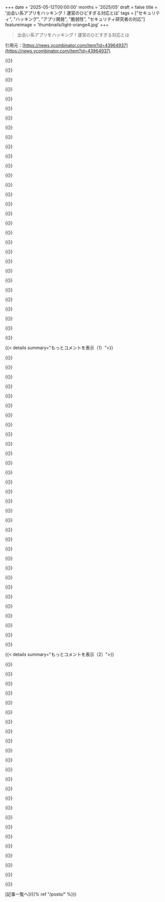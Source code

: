 +++
date = '2025-05-12T00:00:00'
months = '2025/05'
draft = false
title = '出会い系アプリをハッキング！運営のひどすぎる対応とは'
tags = ["セキュリティ", "ハッキング", "アプリ開発", "脆弱性", "セキュリティ研究者の対応"]
featureimage = 'thumbnails/light-orange4.jpg'
+++

> 出会い系アプリをハッキング！運営のひどすぎる対応とは

引用元：[https://news.ycombinator.com/item?id=43964937](https://news.ycombinator.com/item?id=43964937)




{{<matomeQuote body="擁護するつもりはないんだけど、このアプリってどうやら大学生が作ったかなり初心者のレベルみたいなんだ。セキュリティとかコミュニケーションとかちゃんとやるべきだけど、大企業が同じような問題起こした時の対応と比べると、あんまり厳しく言わなくてもいいんじゃないかなって思うんだよね。GeorgetownVoice．com／2025／04／06／georgetown－students－c…" userName="michaelteter" createdAt="2025/05/12 17:34:55" color="">}}




{{<matomeQuote body="それは絶対違うって言いたい。「ちゃんとわかってなかったんだから、そんなに厳しく評価しないで」なんて、バカバカしい言い草だろ。わかってなかったくせに、それでもやっちゃったんだぞ。俺に言わせれば、それは情状酌量どころか、さらにタチが悪い要因だよ。運転手が事故で誰か殺しておいて、後から免許持ってませんでした、ってわかるようなもんだ。" userName="tmtvl" createdAt="2025/05/12 19:18:01" color="">}}




{{<matomeQuote body="まさにこういうことが起きるから、ソフトウェア開発も土木工学みたいに免許制にするべきだって俺は思うんだ。みんな文句言うだろうし、色々なものを壊すかもしれないってのはわかるけど、かかってこいよ。こんなクソみたいなのが起きるのが、まさに免許制が必要な理由で、このアイデアが基本的には良くないなんて、俺を説得できる奴はいないね。" userName="LadyCailin" createdAt="2025/05/12 20:30:58" color="">}}




{{<matomeQuote body="俺にいいアイデアがある。アプリのセキュリティについて何も知らないなら、アプリを作るなよ。「論点ずらしだ！」とか言われても気にしないけど、これマジで気分悪くなったし、お前のコメント（多分3569）も全然役に立たなかった。若い友達がマッチングアプリ使ってるから、彼らの情報が誰にでも晒される可能性があるなんてゾッとするし、作った奴らは反省するべきだ。情報を全部公開されてるって教えたのに、運営に無視されたことも反省すべきだな。もし俺が「会社」に無視されたら、ブログ記事なんてこんな丁寧には書いてないね。アプリ、作るの、やめろ。" userName="genewitch" createdAt="2025/05/12 17:50:44" color="#ff5733">}}




{{<matomeQuote body="そうさ、あいまいな言葉で包まれた権威主義的な主張には、喜んで戦ってやるよ。" userName="hackable_sand" createdAt="2025/05/12 20:47:02" color="">}}




{{<matomeQuote body="エンジニアの免許制が権威主義的だとは思わないんだけどな。なんでそう思うのか、是非聞いてみたいな。（特に、ほとんどの「本当の」工学分野では、100年も免許制があるけど、そのプロセスに何か文句が出てるなんてこと、ないんだし）。" userName="jmb99" createdAt="2025/05/12 21:09:42" color="">}}




{{<matomeQuote body="プログラミングは政府発行の免許が必要で、正式に認定された学校の卒業生に限定されるべきだ。許可なくチューリング完全なコンパイラやインタプリタを持ってるだけで重罪にしようぜ。" userName="ghssds" createdAt="2025/05/12 18:38:06" color="">}}




{{<matomeQuote body="ソフトウェアを作る人を制限するのが権威主義的じゃないって、理解できないの？仮想のソフトウェアを作るのと、物理的な構造物を作るのって、かなり明白な違いがあるだろ。もちろん、建物や道路を作る物理的なエンジニアは安全のために規制される必要があるよ。そして、ヘルスケアみたいな特定のソフトウェア産業には既に制限がある。でも、他の多くの種類のソフトウェアは同じような危険がないんだから、免許なんていらないはずだ。濫用されやすいだけだろ。" userName="theultdev" createdAt="2025/05/12 21:26:02" color="">}}




{{<matomeQuote body="アイデアは良いんだけど、現実的にどうやって実現するのか、俺にはよくわからないな。今の業界標準とか監査なんて、役に立つセキュリティじゃなくて、ただのチェックボックスこなすだけの馬鹿げたものだし。一番大きな会社だって、セキュリティ設計に関してはひどいことが多い。政府のセキュリティルールなんて、最先端から何年も遅れてるんだ。（例えば、NISTがパスワードの定期変更を推奨するのをやめるのに、どれだけ時間がかかったと思う？）。土木工学がうまくいってるのは、だいたい全部解決済みだからだよ。でも、PCIとかSOXとか見てると、多分俺たちは、壊れたソフトウェアと一緒に、本のページ数くらいのドキュメントと監査証跡を作ることを義務付けられるだけだろうな。" userName="viraptor" createdAt="2025/05/12 21:42:41" color="#785bff">}}




{{<matomeQuote body="POC（概念実証）をそのままPROD（本番環境）に出すのはやめろよ。POCとかMVP（最小限の実行可能な製品）で、アプリが何をするかのクールなロジック全部入ったやつを作るのは全然悪くないんだ。それは大体資金集めとかのためにやることだけど、リリースする前にちゃんとやれよ。リリース段階の一部として、POCを改良して／武器化されたバージョンにするべきで、POCそのものを出すべきじゃないんだ。武器化されたバージョンにはセキュリティ機能を追加するべきだ。それって、「アプリを作るな」って言うより、ずっと良い方法だろ。" userName="dylan604" createdAt="2025/05/12 18:10:19" color="#38d3d3">}}




{{<matomeQuote body="ソフトウェア開発全般を制限すべきじゃないけど、PIIを扱う開発者は適当な経験だけじゃなくちゃんと能力示すべきだって意見には同意。Flappy BirdとかGithubのPythonスクリプトを違法にしろなんて誰も言ってないだろ。家でロボット作るのと、街の真ん中に橋作るのとは違うんだよ。" userName="alpaca128" createdAt="2025/05/12 22:01:37" color="#45d325">}}




{{<matomeQuote body="まさにこれが、civil engineeringみたいにsoftware engineeringにもlicensing requirementが必要だって思う理由だよ。<br>civil engineeringにlicensingが必要なのは、多くの人が死ぬ可能性がある特定の活動がlicensed engineersに限定されてるからだろ。<br>大きな失敗があっても、被害者が会社を訴える気にもならないなら、licenseなんて正当化されないよ。" userName="motorest" createdAt="2025/05/12 20:44:32" color="#ff33a1">}}




{{<matomeQuote body="同意：securityできないなら、dating appsなんて作るな。ああいうのが集めるdataは一夜にしてlivesをruinしかねない。これはtheoryじゃない、最近のexampleがこれだよ：https://www.bbc.com/news/articles/c74nlgyv7r4o" userName="dmitrygr" createdAt="2025/05/12 19:40:06" color="#38d3d3">}}




{{<matomeQuote body="この”devs”たちはprod環境にpassport informationとかPIIを集めるappをreleaseした。そんな情報を要求する権利はない。もし名前が公表されてたら、hiring managerは雇うか？app作りをやめろって言うか？彼らはstalkersを助長したんだ。security knowledgeある人が調べたら、もっと問題あるに違いない。VC資金集めてPIIを集めることで”service拡大”するのとじゃ違う。PIIを正しく扱わないならapp作るのやめろ。" userName="genewitch" createdAt="2025/05/12 18:22:49" color="#ff5c5c">}}




{{<matomeQuote body="あんた institutional privilege score に20 pts 貢献成功だね； Impressive！ 次のbadge:”Class Immobility”まであと一歩だ（95％のusersは意識せずunlock！）<br>unlock方法：<br>accredited education を受ける機会を否定される。<br>半分の recognition で twice as hard 働く。<br>gatekeepers が自分たちをcongratulateしてる間に、opportunities が通り過ぎるのを見守る。" userName="yamazakiwi" createdAt="2025/05/12 19:28:10" color="">}}




{{<matomeQuote body="プログラミングには、政府が発行してちゃんと認定された学校の卒業生に限定される免許が必要だ、だって？<br>ナンセンスだ。computer science の PhDs を持ってるのに、coding bootcaps 出たばっかの kids より簡単に out-performed された奴いくらでも見てきたぞ。written exampls いくつかやるのに5年間費やしただけで、cyber security の competent がつくと思うか？ Absurd。" userName="motorest" createdAt="2025/05/12 20:46:49" color="#45d325">}}




{{<matomeQuote body="言い訳じゃないけど、こういうHNのresponsesはすごいhypocriticalだよ。US techは”go fast, break things” mentality。huge backersがいるcompaniesでもroutinely security失敗してるし、exposeした奴をsuppressするために金使ってる所もある。ここにいるHN folksの多くは、これより遥かにworseなことやってて逃げ切れてるcompaniesで働いてる。<br>一部のcompanies、unicornsは知っててlawsをbreakしてget aheadしてる。でも彼らはbigで、働いてるpeopleはrichだからcrucifyしないんだ。" userName="michaelteter" createdAt="2025/05/12 21:51:43" color="#45d325">}}




{{<matomeQuote body="俺がhiring managerになるのはありえない。mistakes犯したからって即firingはしない。間違いを正してmove on。あのdevもattentionが必要だって覚えるだろう。app作る過程でhiring managerがいてsecurity knowledgeあるemployeesを雇わなかったcompanyなら、company全体がrotten。あんたと同じlogicで言えば、appにpassport informationを提供する気があるtypeのpersonなら、app使うのやめろ。" userName="dylan604" createdAt="2025/05/12 18:39:08" color="#ff5733">}}




{{<matomeQuote body="OPは「software engineeringにはlicensing requirementが必要だ」ってstatementをqualifyしなかった。PIIとか具体的なこと何も言ってない。SWEにはもうregulationsがある。license requirementの必要性は感じないな…PIIに関しては、NSAが全員のdataをwill or knowledgeなしにcollectしてたことがprovenされてるのに、govがregulateするってのはhypocriticalだ。" userName="theultdev" createdAt="2025/05/12 22:29:31" color="#45d325">}}




{{<matomeQuote body="こういうappsはtemporary or otherwise、matesを探してるpeopleのためのものだ。”dummyがappにpassport info渡した”っていうより、もっとnuanceがあるのかも。" userName="genewitch" createdAt="2025/05/12 18:42:11" color="">}}




{{<matomeQuote body="規制は権威主義じゃないなら細かいこと話したいな。子供の棒の橋と土木エンジニアの免許は違う例でしょ？俺は unreasonable じゃないよ。ただ、これまでの被害が多すぎて「誰でも責任ゼロで好きなソフト作っていい」ってのは無理だと思うんだ。学生に後から liable にしても、データ漏洩した人には全然 consolation にならないし、金も取れないだろうしね。後からじゃなくて、ライセンスとか upfront な対策じゃないと防げないんじゃないの？" userName="LadyCailin" createdAt="2025/05/13 00:31:05" color="">}}




{{<matomeQuote body="1億5千万人以上の identity theft のリスクは、なんか予防策は必要だと思うな。訴訟も何百件もあったしね。<br>例えば Equifax の2017年のデータ漏洩とか。<br>あと British Post Office の scandal で自殺者4人と冤罪900人以上とか。<br>出会い系アプリの漏洩で extortion、自殺、 medical information 漏洩もあったよね。<br>有名な Therac-25 は race condition のせいで人死んでるし。<br>君はどこまで被害が出たら納得するわけ？" userName="alpaca128" createdAt="2025/05/12 21:54:15" color="#ff33a1">}}




{{<matomeQuote body="まぁそれはそうだけど、ちょっと。OTP（秘密なはずなのに）をレスポンスで返すとか、ベテラン developer だろうが高校生だろうが common sense だろ。それにこれ commercial product なんだし、遊びで作ったもんじゃないんだからね。" userName="selcuka" createdAt="2025/05/13 00:53:21" color="#785bff">}}




{{<matomeQuote body="俺も”Cerca”情報探してこのリンク見たけど、未来の日付でアプリ褒めてたりして、LLMが hallucinate したみたいで怪しいんだよ。スレ主が連絡した時期とも合わないし。リリース直後の vulnerability か変な scheme かどっちかだね。まあ：「2ヶ月前の vulnerability」と「2ヶ月前の student-made app」ってこと。" userName="voytec" createdAt="2025/05/12 17:56:35" color="#45d325">}}




{{<matomeQuote body=" federal tax information 扱う project で IRS 1075 compliance の仕事したことあるけど、古い基準で security と compliance 両立無理だったんだよね。基準から外れてるとこ document して self-report して audit されたり。 dozen 人で almost a year かかったよ。これ全部、 US の州（ S Carolina だったかな）が egregious に incompetent で breached されたから、 Congress がなんかしたんだ。" userName="Spooky23" createdAt="2025/05/12 22:45:01" color="#ff33a1">}}




{{<matomeQuote body="出会い探しで、相手に passport 見せてって言われたことなんて一度もないぞ。 common sense 使うべき時ってあるんだ。もし app が変に invasive な data 求めてきたら、やめとけ。 The juice isn’t worth the squeeze " userName="dylan604" createdAt="2025/05/12 18:55:59" color="">}}




{{<matomeQuote body=" info leak を物理安全と一緒にすんな。規制で open source や anonymous な人困るぞ。 software のおかげで世界は便利になったんだし。学生が liable でも leak された人は救われないって？ license あっても leak は防げないし、 online の情報は leak される assume しろ。規制で photo ID 必須とかになると、匿名性失われて data leak のリスク増えるんだよ。" userName="CelestialMystic" createdAt="2025/05/13 08:04:57" color="#ff5733">}}




{{<matomeQuote body=" engineer licenses が必要なものって、かなり例外あるし、 software がどこに当てはまるか結構 unclear だよね。 liability waiver にサインすれば、色んな dangerous なことできるし。<br>大体の”real” engineering field は100年 license requirements あったけど、その process に real な complaints はないんだ。<br>新しい engineering field は license から離れてる trend で、逆じゃない。例えば、 medical device や drug engineering は全然使ってないよ。" userName="s1artibartfast" createdAt="2025/05/12 22:06:40" color="">}}




{{<matomeQuote body=" Agreed 。俺の stance は、身内が actual engineer （ structural ）と結婚して、その世界がよく分かってから数年で変わったんだ。 software developer が billions の lives に real な measurable damage を簡単に与えても real な liability がないって、マジ astonishing だよ。 licensed で insured で liable になれるまで、 building engineer と同じように、自分を engineer って呼ぶべきじゃないね。" userName="Implicated" createdAt="2025/05/12 20:42:03" color="">}}




{{<matomeQuote body="セキュリティの基準を常に研究・更新してる管理機関なんてないんだよな。正直あるべきなんだけど、ない。プロの技術者団体とか医療委員会、弁護士会とかとは違うんだよね。あいつらはちゃんと基準を定期的に更新してて、専門組織として結構まとも。<br>技術分野で現状そうじゃないって言っても、不可能ってわけじゃないんだけど。だから、PCIとかSOC2みたいな普通の基準も実際は形式的になっちゃってる。業界にもっと良くしろって責任を負わせるものがないし、協会のメンバーが実質的な不正行為で誰かや組織を告発しても、法的にバックアップしてくれるものもないんだ。" userName="no_wizard" createdAt="2025/05/12 23:38:33" color="#ff5c5c">}}




{{< details summary="もっとコメントを表示（1）">}}

{{<matomeQuote body="中小企業のエンジニアとして、自分の責任が心配になる時があるよ。PCIとかHIPAAが適用されない規制対象外の事業がたくさんあるじゃん。小さい組織だと、セキュリティってただのエンジニアリング上の懸念で、組織的な義務じゃないんだよね。プロダクトチームは機能に集中して、PMは納期、QAはバグ探しって感じで、セキュリティについて理路整然と話す人なんてめったにいない。エンジニアはタスクボードにあるものを納品するだけで、それ以外はあんまり求められないんだ。<br>もし納期を遅らせずに製品を安全にできればいいけど、そうじゃないとPMとか誰かからプレッシャー受けるんだ。<br>”それ、どんだけ時間かかるわけ？”<br>とか、”それって実際どれくらいリスクあるの？”<br>とか、”セキュリティは後でいいから、とりあえずMVPを顧客に出そうぜ”<br>とか言われるんだよ。だから、従業員としては、雇い主が要求することをやってる。でも、誰かがハッキングとかデータ漏洩で雇い主を訴えたとして、俺が”もっと良く知っておくべきだった”っていう唯一の人間だからって、個人的に責任を問われることってあるのかな？" userName="SpaceL10n" createdAt="2025/05/12 18:30:02" color="#ff5733">}}




{{<matomeQuote body="業界によるね。たとえSWEがPEじゃなくても、安全性に関わる全てのことにサインする人は絶対にいるよ。" userName="kohbo" createdAt="2025/05/12 22:10:29" color="">}}




{{<matomeQuote body="SoftTalkerはSWEがProfessional Engineerじゃないことを言ってるんだろうね。Professional Engineer（PE）とEngineer（多くの管轄区で）は違うんだよ。<br>＞A professional engineer is competent by virtue of his/her fundamental education and training to apply the scientific method and outlook to the analysis and solution of engineering problems.<br>＞He/she is able to assume _personal responsibility_ for the development and application of engineering science and knowledge, notably in research, design, construction, manufacturing, superintending, managing, and in the education of the engineer." userName="mathgorges" createdAt="2025/05/13 05:10:32" color="#ff33a1">}}




{{<matomeQuote body="LLC/Corpなら企業の壁で守られるはずだよ、犯罪行為を文書化してない限りはね。<br>でもさ、規模問わず組織全体のセキュリティ基準がないのはひどいよね。新機能リリースが常にセキュリティ対策より優先されるみたいだ。" userName="pixl97" createdAt="2025/05/12 19:39:02" color="#785bff">}}




{{<matomeQuote body="個人的には、自分を守るために法律をしっかり知っておきたいし、違法なことには何でも書面で反対したい。それで”気にしなくていい”って書面での許可を得て、完全に保護されたいね。でも、スタートアップとかで開発者が1人か2人だけだと、これすら難しいってのはわかる。個人的には、もし違法な作業をやってると思ったら辞めるかな。" userName="sailfast" createdAt="2025/05/12 18:35:35" color="#38d3d3">}}




{{<matomeQuote body="中小組織のエンジニアとして、これらのリスクについてチームの他のメンバーを教育して、これらの問題軽減に開発時間を確保するようにプッシュするのが俺たちの責任だと思う。簡単じゃないけど、真剣にやらないとビジネスを潰しかねない重要なことだよ。" userName="remus" createdAt="2025/05/12 19:04:22" color="">}}




{{<matomeQuote body="”上からの命令だっただけです”っていう弁解は心底嫌いだけど、そういうことは何でも書面に残すようにしろよ。セキュリティ不足の懸念を伝えたメールの記録とか、それを気にしなくていいって上司からの返信とかね。<br>お前がどこにいるか知らないけど、データ漏洩で一般社員個人が法的に責任を問われたケースは聞いたことないな。（というか、データ漏洩で誰かが何か責任取るなんてこと自体あんまりないんだよ。せいぜい会社が形式的な罰金払って、何も気にせず次に進むだけ。）" userName="kelnos" createdAt="2025/05/12 18:54:53" color="#ff5733">}}




{{<matomeQuote body="セキュリティの懸念は絶対書面に残しとけ、メールとかでさ。上司が「そんなの書面に残さねえよ」って言ったのに、結局折れた経験があるよ。でも、それやるには会社での立場がめちゃくちゃ大事なんだ。これはUK firmでDevOpsチームをまとめてた時だからできたこと。より代えがきくAmerican startupのソフトウェアエンジニアだったら絶対無理だったろうな、特に今の求人状況じゃね。" userName="hnlmorg" createdAt="2025/05/12 19:18:35" color="#38d3d3">}}




{{<matomeQuote body="会社の役員じゃないなら、個人的な責任はないと思うけどな。" userName="hiatus" createdAt="2025/05/12 18:31:21" color="">}}




{{<matomeQuote body="やっべ！よく見つけたね！研究者としての法的リスクを減らすには、別アカウント作るか、友達に作ってもらって同意を得てアクセスするだけで十分だったと思うよ。全データをスクレイピングしなくても、列挙の問題があることは証明できるしね。自分のIDが12345で、友達のが12357なら、IDさえ分かれば誰のプロフにもアクセスできるって証明になるはず。他の人も言ってるけど、他のユーザーの大量のPIIにアクセスするのは、脆弱性を確認・報告するには不必要だよ。" userName="andrelaszlo" createdAt="2025/05/12 18:15:16" color="#45d325">}}




{{<matomeQuote body="これはほとんどのセキュリティ研究者が無視してる、当たり前で標準的なやり方だよ。PII保護を主張しながら、証明のためにデータをスクレイピングするのは不必要だし、偽善的だよね。" userName="ofjcihen" createdAt="2025/05/12 19:03:46" color="#ff5733">}}




{{<matomeQuote body="えー、脆弱性の評価って、どれだけ深いか調べる部分もあるでしょ。全データにアクセスするのに何の障壁もなかったって示すのは、有効な調査だよ。そうしないと、運営側が後から”あー、レートリミットあったし”とか”ネットワーク脆弱性スキャナーで防げたはず”とか言い訳するかもじゃん。" userName="strunz" createdAt="2025/05/13 02:20:40" color="#ff33a1">}}




{{<matomeQuote body="Webアプリの脆弱性がどういうものか分かってないね。そういう言い訳は、”ハッカーがFireProx知ってるってことだよ”って簡単に言い返せるだろ。" userName="ofjcihen" createdAt="2025/05/13 13:27:35" color="#45d325">}}




{{<matomeQuote body="この記事、ちょっと分かりにくいかな。<br>＞まずログイン。OTPだけ…BOOM – OTPがレスポンスに直接入ってた。つまり電話番号だけで誰のアカウントにもアクセスできるってこと。<br>これがどういう意味か説明してないけど、たぶん電話番号推測したらAPIがOTPを返しちゃったってこと？あと、何千人ものユーザーデータを取得したって書いてるけど、これはweevがAT&Tでやって刑務所行きになった件とほぼ同じだよ[0]。権限なく他人のデータにアクセスしたって自慢するのはリスク高すぎ。研究者には法律が厳しいってこと、知っとくべきだね[0] https://en.wikipedia.org/wiki/Goatse_Security#AT&T/iPad_emai..." userName="mtlynch" createdAt="2025/05/12 17:56:33" color="#ff5733">}}




{{<matomeQuote body="うん、電話番号を推測したって書いてあるね。で、OTP送るAPI呼び出したら・・・文字通りOTPが返ってきたって。" userName="lima" createdAt="2025/05/12 18:29:12" color="">}}




{{<matomeQuote body="うん、APIがOTPを返す必要はまったくないと思うけど、深刻さはAPIの呼び出し方によるよね。予測不能な40文字トークンなら悪くないけど、推測できる4桁の番号だったら全然違う。文脈からすると後者に近いと思うけど、著者がもう少し詳しく説明してくれたら分かりやすかったね。" userName="mtlynch" createdAt="2025/05/12 18:38:36" color="#ff33a1">}}




{{<matomeQuote body="やっほー、筆者だよ！分かりにくかったならごめんね。エンドポイントは電話番号をPOSTするだけだったんだ。だからそれだけで誰かの垢を乗っ取れたんだよ。" userName="bearsyankees" createdAt="2025/05/12 18:47:23" color="">}}




{{<matomeQuote body="ちょっと分かりにくいかもね。言ってることは分かるけど、これだとスレッドを色々読まないとちゃんと理解できないよ。超簡単に言うと、電話番号でOTP送るエンドポイントがあったんだけど、OTPをユーザーに送るだけじゃなくて、クライアントにも返しちゃってたのがヤバいんだ。これじゃOTPの意味ないじゃん。金庫の暗証番号を付箋に書いて貼っとくみたいなもんだよ。" userName="joshstrange" createdAt="2025/05/12 22:07:46" color="#ff5c5c">}}




{{<matomeQuote body="Auernheimerの件の訴状を読んでみてよ。検察は（広範な）意図の証拠を持ってたけど、ここにはそんなのなさそう。あと、その事件の被告はPIIを開示したって責められてたけど、この件ではそう見えないね。" userName="tptacek" createdAt="2025/05/12 18:12:45" color="">}}




{{<matomeQuote body="投稿の見出し、”I hacked…”ってやつ、これほとんど自白と取られかねないなーって思ってたんだけど、リンク先の記事の実際のタイトルじゃないんだね。タイトルがクリックベイトで盛りすぎだから、投稿をフラグ立ててやりたい衝動に駆られるよ。" userName="SoftTalker" createdAt="2025/05/12 20:07:42" color="">}}




{{<matomeQuote body="これ、筆者が投稿したんだよ：https://news.ycombinator.com/item?id=43966279" userName="lcnPylGDnU4H9OF" createdAt="2025/05/12 20:37:15" color="">}}




{{<matomeQuote body="うん、Auernheimerの方が起訴しやすかっただろうね、それは同意。でも、この学生がここでやってることって法的に安全だと思う？" userName="mtlynch" createdAt="2025/05/12 18:20:13" color="">}}




{{<matomeQuote body="個人的には統計取るためにエンドポイントをスクレイピングしたりはしないかな。俺はリスク回避型だからね。でも、誠実なセキュリティ研究の起訴ってあんま好まれないし、誠実さを装ってるって思われるようなことさえしなければ（あんたが何度も言ってた裁判の被告みたいにね）、多分大丈夫じゃない？それよりさ、ここでスクレイピングしたところで何も得られるものないんだよ。脆弱性報告が面白くなるわけでもないし、ただニュースっぽく見せようとしてるだけに見える。リスクは（超小さいけど）ゼロじゃないのに、リターンはゼロ。" userName="tptacek" createdAt="2025/05/12 18:22:46" color="#ff33a1">}}




{{<matomeQuote body="別の出会い系アプリでも似たような経験あるんだよね。向こうからは結局連絡なかったけど。創業者のbioを「俺に連絡しろ」ってテキストに変えて注意引こうとしたら、向こうバックアップ戻しやがった（笑）<br>何年か後に彼らのInstagram広告見て、あの問題まだあるかなーって試したら、あったんだよマジで。要するに、APIエンドポイントの知識があれば（アプリプロキシサーバー使えば簡単に見つかる）、マジで完全な管理者権限とメッセージとかマッチングとか全部にアクセスできちゃったわけ。<br>もう一回戻って試してみるべきかなあ…？ :-?" userName="shayanbahal" createdAt="2025/05/12 18:59:49" color="#ff5c5c">}}




{{<matomeQuote body="責任ある開発者として、連絡先持ってちゃんと開示して、次に進めばいいじゃん。" userName="cobalt60" createdAt="2025/05/12 19:23:43" color="">}}




{{<matomeQuote body="会社がセキュリティ報告にちゃんと対応しないほど無責任なら、追求なんかしないで、代わりに世界に公開すべきだよ。" userName="pixl97" createdAt="2025/05/12 19:41:27" color="">}}




{{<matomeQuote body="正直、同意だな。こういうデカいバグはFunimationと出会い系アプリの2つに送ったことあるよ。Funimationは他人のPIIとか注文履歴とかアクセスできたけど、CTOにそのPII（CC number）入りのLinkedInメッセージ送るまで無視だった。出会い系アプリの方は、特定の操作でプライベートデータ（admin/mod notes、報告、プライベート画像、bcrytped password、ASIN、IPとか）がwebsocketでだだ漏れだったんだ。原因となる操作を見つけてメールしたら、12時間以内に直してくれて、お礼にバグバウンティプログラム作って払ってくれたよ。大事なのは、他人のデータやアカウントは使わなかったこと。自分で別アカウント作って攻撃を証明したんだ。そのために月10ドルぐらいかかったけど、それも返金してくれた。" userName="flutas" createdAt="2025/05/12 20:08:30" color="#ff5733">}}




{{<matomeQuote body="経験あるよ。Seattle市には2年近くデジタルウォレットのヤバいとこ直せって言い続けたけど、変な対応されただけで全然直してくれなかった。ベンダーも教えてくれないから、他のとこでもこの問題あるかもって伝えられなかったし。こういう戦術の目的は、公開を諦めさせることだから、公開しちゃえ。倫理的に法律の範囲内でアクセス・公開すればね。" userName="evantbyrne" createdAt="2025/05/12 20:37:38" color="#ff5c5c">}}




{{<matomeQuote body="ちょっとテストしたら、前に取れた完全なadminアクセスは少し修正/変更されてるみたい。もし全ユーザーデータが完全に危なかったって示す十分なデータがあっても、今は変更されてたら（まだ脆弱かもだけど、直ったと仮定して）、それでも何か公開すべきかな？彼らはユーザーにそういう問題があったって通知すべきだったでしょ？" userName="shayanbahal" createdAt="2025/05/12 20:47:42" color="">}}




{{<matomeQuote body="パスポートとか住所みたいな超大事な情報を扱う前に、運営はもっと真剣に考えるよう強制されるべき。こういうのは子供が作ったアプリだって言って片付けられることじゃないでしょ。" userName="nixpulvis" createdAt="2025/05/12 17:50:04" color="">}}

{{</details>}}




{{< details summary="もっとコメントを表示（2）">}}

{{<matomeQuote body="パスポートとか他のID情報みたいなのは、入力し終わったらその後は完全に公開する必要なんてないんだよ。UIで表示するためにデータを取れるAPIが欲しいとしても、パスポート/ID番号全部を含める必要なんてない。少なくとも最後の数桁だけにしてAPIで返せばいい。でも出会い系サイトみたいなのだと、APIはIDが認証済みかどうかのtrue/falseだけ（か、’not-verified’、’passport’、’drivers-license’みたいなenum）返すだけで十分。クライアント/UIに詳細を全部表示する必要なんて全然ない。（例えば、移民目的で本人確認書類を選ばなきゃいけない航空会社アプリとは対照的で、そういう時はユーザーにもっと詳細を見せて選ばせる方がいい。でもそういう時でさえ、Unitedアプリみたいにパスポート番号の最後の数桁しか表示しない…内部APIでもそうやって全部送ってないことを願うよ。）" userName="kelnos" createdAt="2025/05/12 18:50:58" color="#45d325">}}




{{<matomeQuote body="UK政府はアダルトサイト見るのにID義務付けようとすごく必死だよ。あれが爆死するの早く見たいね。" userName="VBprogrammer" createdAt="2025/05/12 18:57:57" color="">}}




{{<matomeQuote body="「彼ら」は気にしないよ。こういう法律の全体の目的は、そういうサイトに行ったのがバレる摩擦や恐怖を増やして、最初から行かせないようにすること。" userName="pixl97" createdAt="2025/05/12 19:43:23" color="">}}




{{<matomeQuote body="政府が運営するような安全でプライベートな本人確認サービスが必要なんじゃない？それか、AppleとかGoogleみたいな”government-like”な機関でもいいかも。" userName="jonny_eh" createdAt="2025/05/12 18:25:27" color="">}}




{{<matomeQuote body="OAuthってあるじゃん。あれ使ってGoogleアカウントと連携させれば本人確認できるんじゃない？" userName="clifflocked" createdAt="2025/05/12 18:33:12" color="">}}




{{<matomeQuote body="まあさ、正直Googleアカウントを自分のデーティングプロフィールに連携させるのは嫌だな。サービスをまとめて使うのってリスクもあるし。" userName="nixpulvis" createdAt="2025/05/12 18:36:39" color="">}}




{{<matomeQuote body="じゃあさ、サブのGoogleアカウントだったら？" userName="knicholes" createdAt="2025/05/12 18:38:53" color="">}}




{{<matomeQuote body="うん、でもそれって結局そのサブアカウントに紐づいたサービスにパスポートとか上げなきゃいけないってことでしょ。現実的じゃないなあ。" userName="nixpulvis" createdAt="2025/05/13 03:18:05" color="">}}




{{<matomeQuote body="Googleアカウントを連携してもさ、それ本人確認にはならないって。単にその名前でGoogleアカウント作ったってわかるだけじゃん。" userName="kelnos" createdAt="2025/05/12 18:52:01" color="#ff33a1">}}




{{<matomeQuote body="Googleアカウントなんて本人証明には全然ならないよ。" userName="smt88" createdAt="2025/05/12 18:49:31" color="">}}




{{<matomeQuote body="政府が何でも解決するなんてのは最悪の方法だよ。（これは君への攻撃じゃなくてね、”the government should do it”って意見が出るたびに言ってるんだけどさ）。" userName="steeeeeve" createdAt="2025/05/12 21:28:29" color="">}}




{{<matomeQuote body="政府が最悪の解決策になっちゃうのは、ロビー活動とか弁護士のせいなんだよね。本来はそうじゃなくていいはずなのに。" userName="GuinansEyebrows" createdAt="2025/05/12 23:20:34" color="">}}




{{<matomeQuote body="それより、こういうのを間違ったやり方でやる奴らを追及するFDPA（Federal Data Protection Administration）みたいな組織が見たいな。" userName="nixpulvis" createdAt="2025/05/13 03:16:47" color="#785bff">}}




{{<matomeQuote body="governmentで働いてた時、2ヶ月以内に俺のデータ全部black marketに漏洩させられたんだ。<br>governmentなんてクソみたいな認証するべきじゃないね．" userName="behringer" createdAt="2025/05/12 18:34:09" color="#38d3d3">}}




{{<matomeQuote body="governmentはもうお前のデータ全部持ってんだから、誰が本人確認するべきだって思ってんだかよく分かんないね．" userName="pixl97" createdAt="2025/05/12 19:45:12" color="">}}




{{<matomeQuote body="で、俺が言いたいのは「奴らが漏らす」ってことなんだよ．だからちゃんと保管もできないのに、データを持ってて確認までさせるなんてほとんど意味ないんだ．<br>奴らは公開されてるデータを認証することになるだろうね．" userName="behringer" createdAt="2025/05/12 21:15:49" color="">}}




{{<matomeQuote body="でも、他にどんなデータを持たれるのがそんなに心配なの？" userName="jonny_eh" createdAt="2025/05/12 21:26:56" color="">}}




{{<matomeQuote body="プライベート企業ができないならさ．governmentができない方にダブル・オア・ナッシングで賭けてもいいぜ．<br>https://news.ycombinator.com/item?id=43996307" userName="behringer" createdAt="2025/05/15 20:28:25" color="">}}




{{<matomeQuote body="ほら見てみ；GDPR<br>https://en.wikipedia.org/wiki/General_Data_Protection_Regula..." userName="vincvinc" createdAt="2025/05/13 00:07:13" color="#ff33a1">}}




{{<matomeQuote body="USは絶対に似たような法律が必要だね．" userName="nixpulvis" createdAt="2025/05/13 03:19:26" color="">}}




{{<matomeQuote body="なんかサードパーティの本人確認サービス使ってなかったの？<br>俺が普段見るアプリはだいたいそうしてるけど．<br>まさかそのサードパーティサービスがアプリにまだID（実際の画像とか）共有してるなんて言わないよね？" userName="koakuma-chan" createdAt="2025/05/12 17:54:00" color="#785bff">}}




{{<matomeQuote body="記事読めよ．<br>明らかに運営独自のOTP設定があるって書いてるだろ．<br>でもパスポートを要求してるんなら、運営側がそれにアクセスできるってことだ．<br>サードパーティが要求して、チェックマークとかリスク低減されたデータを提供するって話じゃないんだよ．" userName="nixpulvis" createdAt="2025/05/12 18:00:28" color="#45d325">}}




{{<matomeQuote body="記事は読んだけど、OTPは本人確認とは関係ないよ．<br>俺が本人確認する時はいつも、信頼できるはずのサードパーティサービスを使うアプリばかりだったから聞いてるんだ．" userName="koakuma-chan" createdAt="2025/05/12 18:02:58" color="#45d325">}}

{{</details>}}



[記事一覧へ]({{% ref "/posts/" %}})
